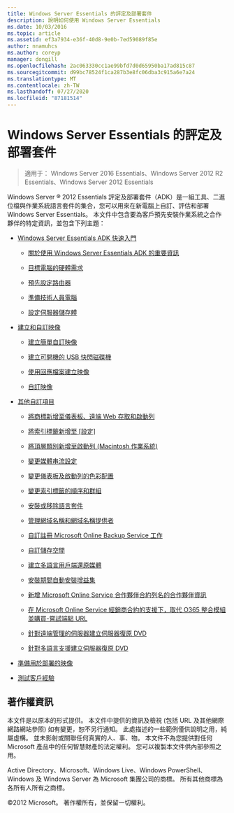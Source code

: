 ```yaml
---
title: Windows Server Essentials 的評定及部署套件
description: 說明如何使用 Windows Server Essentials
ms.date: 10/03/2016
ms.topic: article
ms.assetid: ef3a7934-e36f-40d8-9e0b-7ed59089f85e
author: nnamuhcs
ms.author: coreyp
manager: dongill
ms.openlocfilehash: 2ac063330cc1ae99bfd7d0d65950ba17ad815c87
ms.sourcegitcommit: d99bc78524f1ca287b3e8fc06dba3c915a6e7a24
ms.translationtype: MT
ms.contentlocale: zh-TW
ms.lasthandoff: 07/27/2020
ms.locfileid: "87181514"
---
```

# <a name="assessment-and-deployment-kit-for-windows-server-essentials"></a>Windows Server Essentials 的評定及部署套件

>適用于： Windows Server 2016 Essentials、Windows Server 2012 R2 Essentials、Windows Server 2012 Essentials

Windows Server &reg; 2012 Essentials 評定及部署套件（ADK）是一組工具、二進位檔與作業系統語言套件的集合，您可以用來在新電腦上自訂、評估和部署 Windows Server Essentials。 本文件中包含要為客戶預先安裝作業系統之合作夥伴的特定資訊，並包含下列主題：


-   [Windows Server Essentials ADK 快速入門](Getting-Started-with-the-Windows-Server-Essentials-ADK.md)

    -   [關於使用 Windows Server Essentials ADK 的重要資訊](Important-Information-for-Using-the-Windows-Server-Essentials-ADK.md)

    -   [目標電腦的硬體需求](Hardware-Requirements-for-the-Target-Computer.md)

    -   [預先設定路由器](Preconfiguring-a-Router.md)

    -   [準備技術人員電腦](Prepare-the-Technician-Computer.md)

    -   [設定伺服器儲存體](Configure-Server-Storage.md)

-   [建立和自訂映像](Creating-and-Customizing-the-Image.md)

    -   [建立簡單自訂映像](Create-a-Simple-Customized-Image.md)

    -   [建立可開機的 USB 快閃磁碟機](Create-a-Bootable-USB-Flash-Drive.md)

    -   [使用回應檔案建立映像](Create-an-Image-By-Using-Answer-Files.md)

    -   [自訂映像](Customize-the-Image.md)

-   [其他自訂項目](Additional-Customizations.md)

    -   [將商標新增至儀表板、遠端 Web 存取和啟動列](Add-Branding-to-the-Dashboard--Remote-Web-Access--and-Launchpad.md)

    -   [將索引標籤新增至 [設定]](Add-a-Tab-to-Settings.md)

    -   [將頂層類別新增至啟動列 (Macintosh 作業系統)](Add-Top-Level-Categories-to-the-Launchpad--Macintosh-Operating-System-.md)

    -   [變更媒體串流設定](Change-Media-Streaming-Settings.md)

    -   [變更儀表板及啟動列的色彩配置](Change-the-Color-Scheme-of-the-Dashboard-and-Launchpad.md)

    -   [變更索引標籤的順序和群組](Change-the-Order-and-Grouping-of-Tabs.md)

    -   [安裝或移除語言套件](Install-or-Remove-Language-Packs.md)

    -   [管理網域名稱和網域名稱提供者](Manage-Domain-Names-and-Domain-Name-Providers.md)

    -   [自訂註冊 Microsoft Online Backup Service 工作](Customize-Sign-Up-for-Microsoft-Online-Backup-Service-task.md)

    -   [自訂儲存空間](Customize-Storage-Spaces.md)

    -   [建立多語言用戶端還原媒體](Build-Multi-Language-Client-Restore-Media.md)

    -   [安裝期間自動安裝增益集](Automate-Installation-of-Add-Ins-During-Setup.md)

    -   [新增 Microsoft Online Service 合作夥伴合約列名的合作夥伴資訊](Add-Microsoft-Online-Service-Partner-Agreement-Partner-of-Record-Information.md)

    -   [在 Microsoft Online Service 經銷商合約的支援下，取代 O365 整合模組並購買-嘗試端點 URL](Replace-O365-Integration-Module-Buy-Try-Endpoint-URL-in-Support-of-Microsoft-Online-Service-Reseller-Agreement.md)

    -   [針對遠端管理的伺服器建立伺服器復原 DVD](Create-a-Server-Recovery-DVD-for-Remotely-Administered-Servers.md)

    -   [針對多語言支援建立伺服器復原 DVD](Create-a-Server-Recovery-DVD-for-Multi-Language-Support.md)

-   [準備用於部署的映像](Preparing-the-Image-for-Deployment.md)

-   [測試客戶經驗](Testing-the-Customer-Experience.md)


## <a name="copyright-information"></a>著作權資訊
 本文件是以原本的形式提供。 本文件中提供的資訊及檢視 (包括 URL 及其他網際網路網站參照) 如有變更，恕不另行通知。 此處描述的一些範例僅供說明之用，純屬虛構。 並未影射或關聯任何真實的人、事、物。 本文件不為您提供對任何 Microsoft 產品中的任何智慧財產的法定權利。 您可以複製本文件供內部參照之用。

 Active Directory、Microsoft、Windows Live、Windows PowerShell、Windows 及 Windows Server 為 Microsoft 集團公司的商標。 所有其他商標為各所有人所有之商標。

 &copy;2012 Microsoft。 著作權所有，並保留一切權利。
